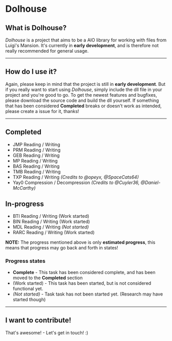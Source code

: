 # Dolhouse

## What is Dolhouse?
*Dolhouse* is a project that aims to be a AIO library for working with files from Luigi's Mansion. It's currently in **early development**, and is therefore not really recommended for general usage.

------

## How do I use it?
Again, please keep in mind that the project is still in **early development**. But if you really want to start using *Dolhouse*, simply include the dll file in your project and you're good to go. To get the newest features and bugfixes, please download the source code and build the dll yourself. If something that has been considered **Completed** breaks or doesn't work as intended, please create a issue for it, thanks!

------

## Completed
- JMP Reading / Writing
- PRM Reading / Writing
- GEB Reading / Writing
- MP Reading / Writing
- BAS Reading / Writing
- TMB Reading / Writing
- TXP Reading / Writing *(Credits to @opeyx, @SpaceCats64)*
- Yay0 Compression / Decompression *(Credits to @Cuyler36, @Daniel-McCarthy)*

## In-progress
- BTI Reading / Writing (Work started)
- BIN Reading / Writing (Work started)
- MDL Reading / Writing *(Not started)*
- RARC Reading / Writing (Work started)

**NOTE:** The progress mentioned above is only **estimated progress**, this means that progress may go back and forth in states!

### Progress states
 - **Complete** - This task has been considered complete, and has been moved to the **Completed** section
 - (Work started) - This task has been started, but is not considered functional yet.
 - *(Not started)* - Task task has not been started yet. (Research may have started though)

------

## I want to contribute!
That's awesome! - Let's get in touch! :)
